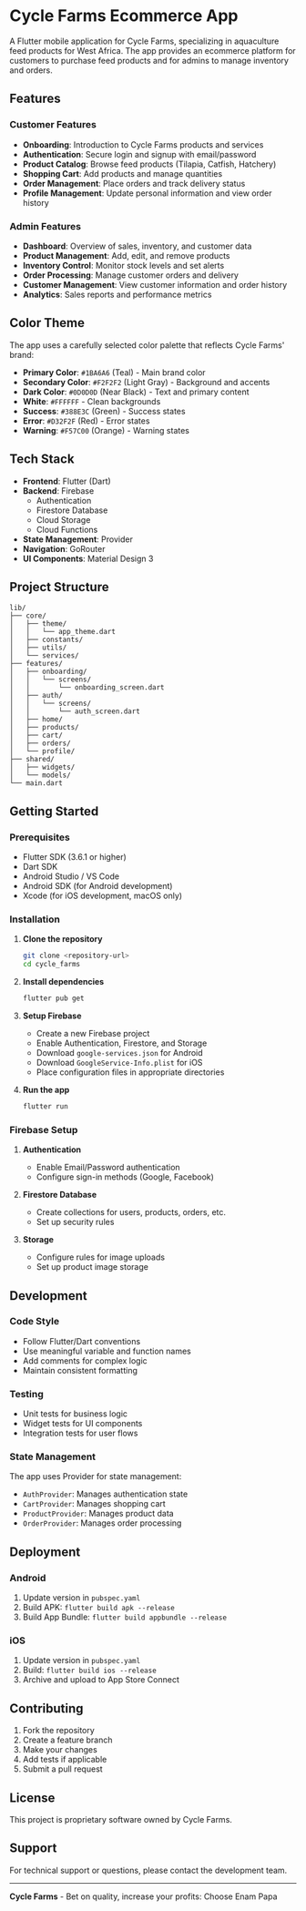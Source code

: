 # Cycle Farms Ecommerce App

A Flutter mobile application for Cycle Farms, specializing in aquaculture feed products for West Africa. The app provides an ecommerce platform for customers to purchase feed products and for admins to manage inventory and orders.

## Features

### Customer Features
- **Onboarding**: Introduction to Cycle Farms products and services
- **Authentication**: Secure login and signup with email/password
- **Product Catalog**: Browse feed products (Tilapia, Catfish, Hatchery)
- **Shopping Cart**: Add products and manage quantities
- **Order Management**: Place orders and track delivery status
- **Profile Management**: Update personal information and view order history

### Admin Features
- **Dashboard**: Overview of sales, inventory, and customer data
- **Product Management**: Add, edit, and remove products
- **Inventory Control**: Monitor stock levels and set alerts
- **Order Processing**: Manage customer orders and delivery
- **Customer Management**: View customer information and order history
- **Analytics**: Sales reports and performance metrics

## Color Theme

The app uses a carefully selected color palette that reflects Cycle Farms' brand:

- **Primary Color**: `#1BA6A6` (Teal) - Main brand color
- **Secondary Color**: `#F2F2F2` (Light Gray) - Background and accents
- **Dark Color**: `#0D0D0D` (Near Black) - Text and primary content
- **White**: `#FFFFFF` - Clean backgrounds
- **Success**: `#388E3C` (Green) - Success states
- **Error**: `#D32F2F` (Red) - Error states
- **Warning**: `#F57C00` (Orange) - Warning states

## Tech Stack

- **Frontend**: Flutter (Dart)
- **Backend**: Firebase
  - Authentication
  - Firestore Database
  - Cloud Storage
  - Cloud Functions
- **State Management**: Provider
- **Navigation**: GoRouter
- **UI Components**: Material Design 3

## Project Structure

```
lib/
├── core/
│   ├── theme/
│   │   └── app_theme.dart
│   ├── constants/
│   ├── utils/
│   └── services/
├── features/
│   ├── onboarding/
│   │   └── screens/
│   │       └── onboarding_screen.dart
│   ├── auth/
│   │   └── screens/
│   │       └── auth_screen.dart
│   ├── home/
│   ├── products/
│   ├── cart/
│   ├── orders/
│   └── profile/
├── shared/
│   ├── widgets/
│   └── models/
└── main.dart
```

## Getting Started

### Prerequisites

- Flutter SDK (3.6.1 or higher)
- Dart SDK
- Android Studio / VS Code
- Android SDK (for Android development)
- Xcode (for iOS development, macOS only)

### Installation

1. **Clone the repository**
   ```bash
   git clone <repository-url>
   cd cycle_farms
   ```

2. **Install dependencies**
   ```bash
   flutter pub get
   ```

3. **Setup Firebase**
   - Create a new Firebase project
   - Enable Authentication, Firestore, and Storage
   - Download `google-services.json` for Android
   - Download `GoogleService-Info.plist` for iOS
   - Place configuration files in appropriate directories

4. **Run the app**
   ```bash
   flutter run
   ```

### Firebase Setup

1. **Authentication**
   - Enable Email/Password authentication
   - Configure sign-in methods (Google, Facebook)

2. **Firestore Database**
   - Create collections for users, products, orders, etc.
   - Set up security rules

3. **Storage**
   - Configure rules for image uploads
   - Set up product image storage

## Development

### Code Style

- Follow Flutter/Dart conventions
- Use meaningful variable and function names
- Add comments for complex logic
- Maintain consistent formatting

### Testing

- Unit tests for business logic
- Widget tests for UI components
- Integration tests for user flows

### State Management

The app uses Provider for state management:
- `AuthProvider`: Manages authentication state
- `CartProvider`: Manages shopping cart
- `ProductProvider`: Manages product data
- `OrderProvider`: Manages order processing

## Deployment

### Android

1. Update version in `pubspec.yaml`
2. Build APK: `flutter build apk --release`
3. Build App Bundle: `flutter build appbundle --release`

### iOS

1. Update version in `pubspec.yaml`
2. Build: `flutter build ios --release`
3. Archive and upload to App Store Connect

## Contributing

1. Fork the repository
2. Create a feature branch
3. Make your changes
4. Add tests if applicable
5. Submit a pull request

## License

This project is proprietary software owned by Cycle Farms.

## Support

For technical support or questions, please contact the development team.

---

**Cycle Farms** - Bet on quality, increase your profits: Choose Enam Papa
